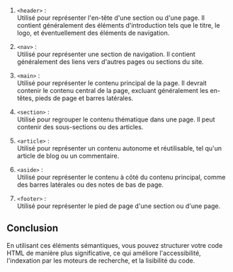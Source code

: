 1. `<header>` :  
Utilisé pour représenter l'en-tête d'une section ou d'une page. Il contient généralement des éléments d'introduction tels que le titre, le logo, et éventuellement des éléments de navigation.

2. `<nav>` :  
Utilisé pour représenter une section de navigation. Il contient généralement des liens vers d'autres pages ou sections du site.

3. `<main>` :  
Utilisé pour représenter le contenu principal de la page. Il devrait contenir le contenu central de la page, excluant généralement les en-têtes, pieds de page et barres latérales.

4. `<section>` :  
Utilisé pour regrouper le contenu thématique dans une page. Il peut contenir des sous-sections ou des articles.

5. `<article>` :  
Utilisé pour représenter un contenu autonome et réutilisable, tel qu'un article de blog ou un commentaire.

6. `<aside>` :  
Utilisé pour représenter le contenu à côté du contenu principal, comme des barres latérales ou des notes de bas de page.

7. `<footer>` :  
Utilisé pour représenter le pied de page d'une section ou d'une page.

<h2>Conclusion</h2>
En utilisant ces éléments sémantiques, vous pouvez structurer votre code HTML de manière plus significative, ce qui améliore l'accessibilité, l'indexation par les moteurs de recherche, et la lisibilité du code.